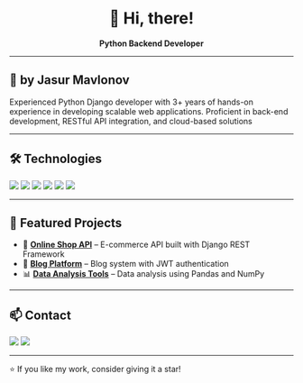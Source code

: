 <h1 align="center">👋 Hi, there!</h1>
<p align="center">
  <strong>Python Backend Developer</strong> 

---

## 🚀 by Jasur Mavlonov
Experienced Python Django developer with 3+ years of hands-on experience in developing 
scalable web applications. Proficient in back-end development, RESTful API integration, and 
cloud-based solutions



---

## 🛠 Technologies
<p align="left">
  <img src="https://img.shields.io/badge/Python-3776AB?style=for-the-badge&logo=python&logoColor=white"/>
  <img src="https://img.shields.io/badge/Django-092E20?style=for-the-badge&logo=django&logoColor=white"/>
  <img src="https://img.shields.io/badge/FastAPI-009688?style=for-the-badge&logo=fastapi&logoColor=white"/>
  <img src="https://img.shields.io/badge/PostgreSQL-316192?style=for-the-badge&logo=postgresql&logoColor=white"/>
  <img src="https://img.shields.io/badge/Docker-2496ED?style=for-the-badge&logo=docker&logoColor=white"/>
  <img src="https://img.shields.io/badge/Redis-DC382D?style=for-the-badge&logo=redis&logoColor=white"/>
</p>

---

## 📌 Featured Projects
- 🛒 **[Online Shop API](https://github.com/username/online-shop-api)** – E-commerce API built with Django REST Framework  
- 📝 **[Blog Platform](https://github.com/username/blog-api)** – Blog system with JWT authentication  
- 📊 **[Data Analysis Tools](https://github.com/username/data-analysis)** – Data analysis using Pandas and NumPy

---

## 📫 Contact
<p>
  <a href="https://linkedin.com/in/username"><img src="https://img.shields.io/badge/LinkedIn-Profile-blue?style=for-the-badge&logo=linkedin"/></a>
  <a href="mailto:youremail@example.com"><img src="https://img.shields.io/badge/Email-Contact-red?style=for-the-badge&logo=gmail&logoColor=white"/></a>
</p>

---

⭐ If you like my work, consider giving it a star!
